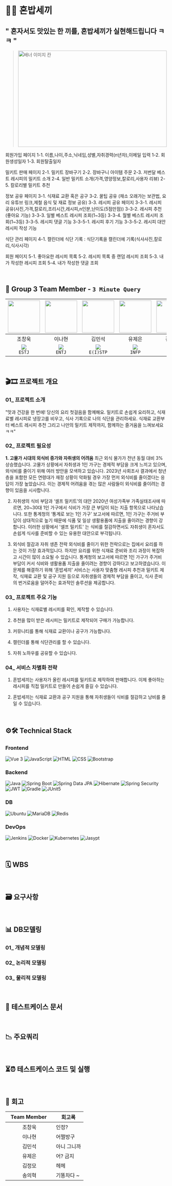 # 🍚🍴 혼밥세끼 

## " 혼자서도 맛있는 한 끼를, 혼밥세끼가 실현해드립니다 ㅋㅋ "

>  <img src="https://github.com/3-Minutes-Query/choleeTest/assets/102345450/54d4a6c2-cf36-4b4e-a6d3-947880e6afc5" alt="배너 이미지 칸" width="100%" height="300">


회원가입 페이지
1-1. 이름,나이,주소,닉네임,성별,자취경력(n년차),이메일 입력
1-2. 회원생성일자
1-3. 회원탈출일자

밀키트  판매 페이지
2-1. 밀키트 장바구기
2-2. 장바구니 아이템 주문
2-3. 저번달 베스트 레시피의 밀키트 소개
2-4. 일반 밀키트 소개(가격,영양정보,칼로리,사용자 리뷰)
2-5. 칼로리별 밀키트 추천

정보 공유 페이지
3-1. 식재료 교환 혹은 공구
3-2. 꿀팁 공유 (채소 오래가는 보관법, 요리 유튜브 링크,제철 음식 및 재료 정보 공유)
3-3. 레시피 공유 페이지
3-3-1. 레시피 공유(사진,가격,칼로리,조리시간,레시피,n인분,난이도(5점만점))
3-3-2. 레시피 추천(좋아요 기능)
3-3-3. 일별 베스트 레시피 조회(1~3등)
3-3-4. 월별 베스트 레시피 조회(1~3등)
3-3-5. 레시피 댓글 기능
3-3-5-1. 레시피 후기 기능
3-3-5-2. 레시피 대안 레시피 작성 기능

식단 관리 페이지
4-1. 캘린더에 식단 기록 : 식단기록을 캘린더에 기록(식사사진,칼로리,식사시각)

회원 페이지
5-1. 좋아요한 레시피 목록
5-2. 레시피 목록 중 랜덤 레시피 조회
5-3. 내가 작성한 레시피 조회
5-4. 내가 작성한 댓글 조회

<br>

## 🍛 Group 3 Team Member - `3 Minute Query`

| <img src="https://avatars.githubusercontent.com/u/119058637?v=4" height=100/> | <img src="https://github.com/3-Minutes-Query/choleeTest/assets/102345450/535b423b-f9c6-4c9a-8052-d1484c7145fb" height=100/> | <img src="https://github.com/3-Minutes-Query/choleeTest/assets/102345450/1046b24a-5d40-4dc1-a747-cb65f20dc764" height=100/> | <img src="https://github.com/3-Minutes-Query/choleeTest/assets/102345450/3679e77e-3678-4f16-a927-04b2c9f2309d" height=100/> | <img src="https://github.com/3-Minutes-Query/choleeTest/assets/102345450/e5de118d-7587-416b-bd9b-d965db443df1" height=100/> | <img src="https://github.com/3-Minutes-Query/choleeTest/assets/102345450/589d04ac-c48f-4491-a2f4-6f372ad95138" height=100/> |
| :----------------------------------------------------------: | :----------------------------------------------------------: | :----------------------------------------------------------: | :----------------------------------------------------------: | :----------------------------------------------------------: | :----------------------------------------------------------: |
|                            조창욱                            |                            이나현                            |                            김민석                            |                            유제은                            |                            김정모                            |                            송의혁                            |
| [<img src="https://img.shields.io/badge/Github-Link-181717?logo=Github">](https://github.com/Chochanguk) <br>` ESTJ `| [<img src="https://img.shields.io/badge/Github-Link-181717?logo=Github">](https://github.com/sksmsdlskgus) <br>` ENTJ `| [<img src="https://img.shields.io/badge/Github-Link-181717?logo=Github">](https://github.com/minseokKim6823) <br>` E(I)STP `| [<img src="https://img.shields.io/badge/Github-Link-181717?logo=Github">](https://github.com/YuJeeun) <br>` INFP `| [<img src="https://img.shields.io/badge/Github-Link-181717?logo=Github">](https://github.com/mojeeeeong) <br>` INFJ `| [<img src="https://img.shields.io/badge/Github-Link-181717?logo=Github">](https://github.com/euihyeok-song) <br>` ESFP `|

<br>

## 🎬🎞️ 프로젝트 개요 

### 01_ 프로젝트 소개 
"맛과 건강을 한 번에! 당신의 요리 첫걸음을 함께해요. 밀키트로 손쉽게 요리하고, 식재료별 레시피로 냉장고를 비우고, 식사 기록으로 나의 식단을 관리하세요. 식재료 교환부터 베스트 레시피 추천 그리고 나만의 밀키트 제작까지, 함께하는 즐거움을 느껴보세요 ㅋㅋ"
### 02_ 프로젝트 필요성 
<b>1. 고물가 시대의 외식비 증가와 자취생의 어려움</b>
최근 외식 물가가 전년 동월 대비 3% 상승했습니다. 고물가 상황에서 자취생과 1인 가구는 경제적 부담을 크게 느끼고 있으며, 외식비를 줄이기 위해 여러 방안을 모색하고 있습니다. 2023년 사회조사 결과에서 청년층을 포함한 모든 연령대가 재정 상황이 악화될 경우 가장 먼저 외식비를 줄이겠다는 응답이 가장 높았습니다. 이는 경제적 어려움을 겪는 많은 사람들이 외식비를 줄이려는 경향이 있음을 시사합니다.

2. 자취생의 식비 부담과 ‘셀프 밀키트’의 대안
2020년 여성가족부 가족실태조사에 따르면, 20~30대 1인 가구에서 식비가 가장 큰 부담이 되는 지출 항목으로 나타났습니다. 또한 통계청의 ‘통계로 보는 1인 가구’ 보고서에 따르면, 1인 가구는 주거비 부담이 상대적으로 높기 때문에 식품 및 일상 생활용품에 지출을 줄이려는 경향이 강합니다. 이러한 상황에서 '셀프 밀키트' 는 식비를 절감하면서도 자취생이 혼자서도 손쉽게 식사를 준비할 수 있는 유용한 대안으로 부각됩니다.

3. 외식비 절감과 자취 생존 전략
외식비를 줄이기 위한 전략으로는 집에서 요리를 하는 것이 가장 효과적입니다. 하지만 요리를 위한 식재료 준비와 조리 과정이 복잡하고 시간이 많이 소요될 수 있습니다. 통계청의 보고서에 따르면 1인 가구가 주거비 부담이 커서 식비와 생활용품 지출을 줄이려는 경향이 강하다고 보고하였습니다. 이 문제를 해결하기 위해 ‘혼밥세끼’ 서비스는 사용자 맞춤형 레시피 추천과 밀키트 제작, 식재료 교환 및 공구 지원 등으로 자취생들의 경제적 부담을 줄이고, 식사 준비의 번거로움을 덜어주는 효과적인 솔루션을 제공합니다.
### 03_ 프로젝트 주요 기능 
1. 사용자는 식재료별 레시피를 확인, 제작할 수 있습니다.
   
2. 추천을 많이 받은 레시피는 밀키트로 제작되어 구매가 가능합니다.
   
3. 커뮤니티를 통해 식재료 교환이나 공구가 가능합니다.
   
4. 캘린더를 통해 식단관리를 할 수 있습니다.
   
5. 자취 노하우를 공유할 수 있습니다.
### 04_ 서비스 차별화 전략
1. 혼밥세끼는 사용자가 올린 레시피를 밀키트로 제작하여 판매합니다. 이제 좋아하는 레시피를 직접 밀키트로 만들어 손쉽게 즐길 수 있습니다.

2. 혼밥세끼는 식재료 교환과 공구 지원을 통해 자취생들이 식비를 절감하고 낭비를 줄일 수 있습니다.
<br>

## ⚙️🛠️ Technical Stack
### Frontend

![Vue 3](https://img.shields.io/badge/Vue_3-4FC08D.svg?&logo=vue.js&logoColor=white)
![JavaScript](https://img.shields.io/badge/JavaScript-F7DF1E.svg?&logo=javascript&logoColor=black)
![HTML](https://img.shields.io/badge/HTML-E34F26?logo=html5&logoColor=white)
![CSS](https://img.shields.io/badge/CSS-1572B6?logo=css3&logoColor=white)
![Bootstrap](https://img.shields.io/badge/Bootstrap_5-563D7C?logo=bootstrap&logoColor=white)

### Backend

![Java](https://img.shields.io/badge/Java-17-007396.svg?&logo=java&color=red)
![Spring Boot](https://img.shields.io/badge/Spring_Boot-3-6DB33F.svg?&logo=spring-boot&color=lightgreen)
![Spring Data JPA](https://img.shields.io/badge/Spring_Data_JPA-6DB33F.svg?&logo=spring-data-JPA)
![Hibernate](https://img.shields.io/badge/Hibernate-59666C.svg?&logo=hibernate)
![Spring Security](https://img.shields.io/badge/Spring_Security-6DB33F.svg?&logo=spring-security&logoColor=white)
![JWT](https://img.shields.io/badge/JWT-000000.svg?&logo=json-web-token&logoColor=white)
![Gradle](https://img.shields.io/badge/Gradle-02303A.svg?&logo=gradle)
![JUnit5](https://img.shields.io/badge/JUnit5-25A162.svg?&logo=junit5&logoColor=white&color=green)

### DB
![Ubuntu](https://img.shields.io/badge/Ubuntu-E95420.svg?&logo=ubuntu&logoColor=white)
![MariaDB](https://img.shields.io/badge/MariaDB-003545.svg?&logo=mariadb)
![Redis](https://img.shields.io/badge/Redis-DC382D.svg?&logo=redis&logoColor=white)


### DevOps

![Jenkins](https://img.shields.io/badge/Jenkins-D24939.svg?&logo=jenkins&color=lightgrey)
![Docker](https://img.shields.io/badge/Docker-2496ED.svg?&logo=docker&logoColor=white)
![Kubernetes](https://img.shields.io/badge/Kubernetes-326CE5.svg?&logo=kubernetes&logoColor=white)
![Jasypt](https://img.shields.io/badge/Jasypt-0045B9?logo=Jasypt&logoColor=white)

<br>

## 🗓️ WBS
<br>

## 🗃️ 요구사항
<br>

## 📊 DB모델링

### 01_ 개념적 모델링
### 02_ 논리적 모델링
### 03_ 물리적 모델링
<br>

## 📑 테스트케이스 문서
<br>

## 📉 주요쿼리
<br>

## ⏳⏰ 테스트케이스 코드 및 실행
<br>

## 📜 회고

| &nbsp;&nbsp;Team Member&nbsp;&nbsp;&nbsp; | 회고록 |
| :--------------------------------------: | ------ |
|                  조창욱                  | 인정? |
|                  이나현                  | 어쩔방구 |
|                  김민석                  | 아니 그니까|
|                  유제은                  | 어? 금지 |
|                  김정모                  | 헤헤 |
|                  송의혁                  | 기똥차다 ~ |
